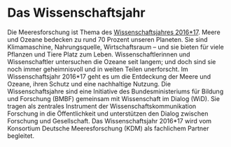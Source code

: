 # Das Wissenschaftsjahr

Die Meeresforschung ist Thema des [Wissenschaftsjahres 2016\*17](http://www.wissenschaftsjahr.de). Meere und Ozeane bedecken zu rund 70 Prozent unseren Planeten. Sie sind Klimamaschine, Nahrungsquelle, Wirtschaftsraum – und sie bieten für viele Pflanzen und Tiere Platz zum Leben. Wissenschaftlerinnen und Wissenschaftler untersuchen die Ozeane seit langem; und doch sind sie noch immer geheimnisvoll und in weiten Teilen unerforscht. Im Wissenschaftsjahr 2016\*17 geht es um die Entdeckung der Meere und Ozeane, ihren Schutz und eine nachhaltige Nutzung. Die Wissenschaftsjahre sind eine Initiative des Bundesministeriums für Bildung und Forschung (BMBF) gemeinsam mit Wissenschaft im Dialog (WiD). Sie tragen als zentrales Instrument der Wissenschaftskommunikation Forschung in die Öffentlichkeit und unterstützen den Dialog zwischen Forschung und Gesellschaft. Das Wissenschaftsjahr 2016\*17 wird vom Konsortium Deutsche Meeresforschung (KDM) als fachlichem Partner begleitet. 